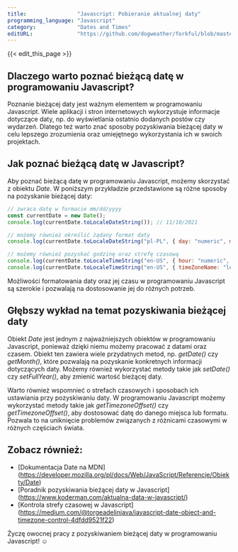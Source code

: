 ```yaml
---
title:                "Javascript: Pobieranie aktualnej daty"
programming_language: "Javascript"
category:             "Dates and Times"
editURL:              "https://github.com/dogweather/forkful/blob/master/content/pl/javascript/getting-the-current-date.md"
---
```


{{< edit_this_page >}}

## Dlaczego warto poznać bieżącą datę w programowaniu Javascript?

Poznanie bieżącej daty jest ważnym elementem w programowaniu Javascript. Wiele aplikacji i stron internetowych wykorzystuje informacje dotyczące daty, np. do wyświetlania ostatnio dodanych postów czy wydarzeń. Dlatego też warto znać sposoby pozyskiwania bieżącej daty w celu lepszego zrozumienia oraz umiejętnego wykorzystania ich w swoich projektach.

## Jak poznać bieżącą datę w Javascript?

Aby poznać bieżącą datę w programowaniu Javascript, możemy skorzystać z obiektu *Date*. W poniższym przykładzie przedstawione są różne sposoby na pozyskanie bieżącej daty:

```Javascript
// zwraca datę w formacie mm/dd/yyyy
const currentDate = new Date();
console.log(currentDate.toLocaleDateString()); // 11/10/2021

// możemy również określić żądany format daty
console.log(currentDate.toLocaleDateString("pl-PL", { day: "numeric", month: "long", year: "numeric" })); // 10 listopada 2021

// możemy również pozyskać godzinę oraz strefę czasową
console.log(currentDate.toLocaleTimeString("en-US", { hour: "numeric", minute: "numeric", hour12: true })); // 7:43 PM
console.log(currentDate.toLocaleTimeString("en-US", { timeZoneName: "long" })); // Central European Standard Time
```

Możliwości formatowania daty oraz jej czasu w programowaniu Javascript są szerokie i pozwalają na dostosowanie jej do różnych potrzeb.

## Głębszy wykład na temat pozyskiwania bieżącej daty

Obiekt *Date* jest jednym z najważniejszych obiektów w programowaniu Javascript, ponieważ dzięki niemu możemy pracować z datami oraz czasem. Obiekt ten zawiera wiele przydatnych metod, np. *getDate()* czy *getMonth()*, które pozwalają na pozyskanie konkretnych informacji dotyczących daty. Możemy również wykorzystać metody takie jak *setDate()* czy *setFullYear()*, aby zmienić wartość bieżącej daty.

Warto również wspomnieć o strefach czasowych i sposobach ich ustawiania przy pozyskiwaniu daty. W programowaniu Javascript możemy wykorzystać metody takie jak *getTimezoneOffset()* czy *getTimezoneOffset()*, aby dostosować datę do danego miejsca lub formatu. Pozwala to na uniknięcie problemów związanych z różnicami czasowymi w różnych częściach świata.

## Zobacz również:

- [Dokumentacja Date na MDN] (https://developer.mozilla.org/pl/docs/Web/JavaScript/Referencje/Obiekty/Date)
- [Poradnik pozyskiwania bieżącej daty w Javascript] (https://www.koderman.com/aktualna-data-w-javascript/)
- [Kontrola strefy czasowej w Javascript] (https://medium.com/@torgeadelinjava/javascript-date-object-and-timezone-control-4dfdd9521f22)

Życzę owocnej pracy z pozyskiwaniem bieżącej daty w programowaniu Javascript! ☺️